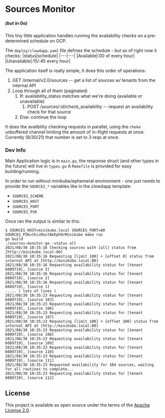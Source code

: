 # Sources Monitor
##### (but in Go)

This tiny little application handles running the availability checks on a pre-determined schedule on OCP.

The `deploy/clowdapp.yaml` file defines the schedule - but as of right now it checks:
|status|schedule|
|---|---|
|Available|:00 of every hour|
|Unavailable|:15/:45 every hour|

The application itself is really simple, it does this order of operations:
1. GET /internal/v2.0/sources -- get a list of sources w/ tenants from the internal API
2. Loop through all of them (paginated)
   1. If: availability_status matches what we're doing (available or unavailable)
      1. POST /sources/:id/check_availability -- request an availability check for that source
   2. Else: continue the loop

It does the availbility checking requests in parallel, using the `choke` unbuffered channel limiting the amount of in-flight requests at once. Currently (8/30/21) that number is set to 3 reqs at once.

### Dev Info

Main Application logic is in `main.go`, the response struct (and other types in the future) will live in `types.go` A `Makefile` is provided for easy building/running.

In order to run without minikube/ephemeral environment - one just needs to provide the `SOURCES_*` variables like in the clowdapp template:
- `SOURCES_SCHEME`
- `SOURCES_HOST`
- `SOURCES_PORT`
- `SOURCES_PSK`

Once ran the output is similar to this:
```text
$ SOURCES_HOST=minikube.local SOURCES_PORT=80 SOURCES_PSK=thisMustBeEphOrMinikube make run
go build
./sources-monitor-go -status all
2021/08/30 10:35:16 Checking sources with [all] status from [http://minikube.local:80]
2021/08/30 10:35:16 Requesting [limit 100] + [offset 0] status from internal API at [http://minikube.local:80]
2021/08/30 10:35:16 Requesting availability status for [tenant 6089719], [source 3]
2021/08/30 10:35:16 Requesting availability status for [tenant 6089719], [source 2]
2021/08/30 10:35:16 Requesting availability status for [tenant 6089719], [source 1]
..... ( lots of lines )
2021/08/30 10:35:23 Requesting availability status for [tenant 6089719], [source 103]
2021/08/30 10:35:23 Requesting availability status for [tenant 6089719], [source 106]
2021/08/30 10:35:23 Requesting availability status for [tenant 6089719], [source 107]
2021/08/30 10:35:23 Requesting [limit 100] + [offset 100] status from internal API at [http://minikube.local:80]
2021/08/30 10:35:23 Requesting availability status for [tenant 6089719], [source 108]
2021/08/30 10:35:23 Requesting availability status for [tenant 6089719], [source 109]
2021/08/30 10:35:23 Requesting availability status for [tenant 6089719], [source 110]
2021/08/30 10:35:23 Requesting availability status for [tenant 6089719], [source 111]
2021/08/30 10:35:23 Requested availability for 104 sources, waiting for all routines to complete...
2021/08/30 10:35:23 Requesting availability status for [tenant 6089719], [source 112]
```

## License

This project is available as open source under the terms of the [Apache License 2.0](http://www.apache.org/licenses/LICENSE-2.0).
